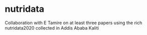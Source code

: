 # nutridata
Collaboration with E Tamire on at least three papers using the rich nutridata2020 collected in Addis Ababa Kaliti

